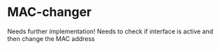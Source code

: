 # MAC-changer

Needs further implementation! 
Needs to check if interface is active and then change the MAC address
